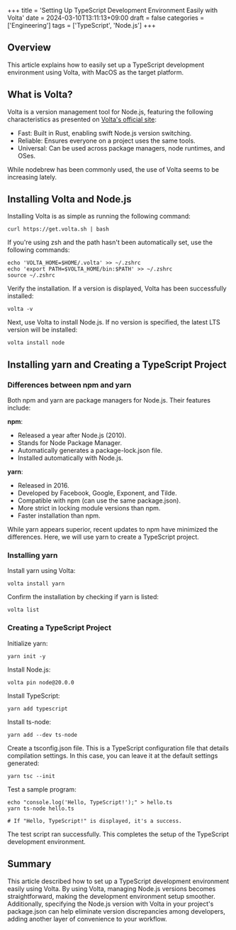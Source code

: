 +++
title = 'Setting Up TypeScript Development Environment Easily with Volta'
date = 2024-03-10T13:11:13+09:00
draft = false
categories = ['Engineering']
tags = ['TypeScript', 'Node.js']
+++

## Overview
This article explains how to easily set up a TypeScript development environment using Volta, with MacOS as the target platform.

## What is Volta?

Volta is a version management tool for Node.js, featuring the following characteristics as presented on [Volta's official site](https://volta.sh/):

* Fast: Built in Rust, enabling swift Node.js version switching.
* Reliable: Ensures everyone on a project uses the same tools.
* Universal: Can be used across package managers, node runtimes, and OSes.

While nodebrew has been commonly used, the use of Volta seems to be increasing lately.

## Installing Volta and Node.js

Installing Volta is as simple as running the following command:

```shell
curl https://get.volta.sh | bash
```

If you're using zsh and the path hasn't been automatically set, use the following commands:

```shell
echo 'VOLTA_HOME=$HOME/.volta' >> ~/.zshrc
echo 'export PATH=$VOLTA_HOME/bin:$PATH' >> ~/.zshrc
source ~/.zshrc
```

Verify the installation. If a version is displayed, Volta has been successfully installed:

```shell
volta -v
```

Next, use Volta to install Node.js. If no version is specified, the latest LTS version will be installed:

```shell
volta install node
```

## Installing yarn and Creating a TypeScript Project

### Differences between npm and yarn

Both npm and yarn are package managers for Node.js. Their features include:

**npm**:
- Released a year after Node.js (2010).
- Stands for Node Package Manager.
- Automatically generates a package-lock.json file.
- Installed automatically with Node.js.

**yarn**:
- Released in 2016.
- Developed by Facebook, Google, Exponent, and Tilde.
- Compatible with npm (can use the same package.json).
- More strict in locking module versions than npm.
- Faster installation than npm.

While yarn appears superior, recent updates to npm have minimized the differences. Here, we will use yarn to create a TypeScript project.

### Installing yarn

Install yarn using Volta:

```shell
volta install yarn
```

Confirm the installation by checking if yarn is listed:

```shell
volta list
```

### Creating a TypeScript Project

Initialize yarn:

```shell
yarn init -y
```

Install Node.js:

```shell
volta pin node@20.0.0
```

Install TypeScript:

```shell
yarn add typescript
```

Install ts-node:

```shell 
yarn add --dev ts-node
```

Create a tsconfig.json file. This is a TypeScript configuration file that details compilation settings. In this case, you can leave it at the default settings generated:

```shell
yarn tsc --init
```

Test a sample program:

```shell
echo "console.log('Hello, TypeScript!');" > hello.ts
yarn ts-node hello.ts

# If "Hello, TypeScript!" is displayed, it's a success.
```

The test script ran successfully. This completes the setup of the TypeScript development environment.

## Summary
This article described how to set up a TypeScript development environment easily using Volta. By using Volta, managing Node.js versions becomes straightforward, making the development environment setup smoother. Additionally, specifying the Node.js version with Volta in your project's package.json can help eliminate version discrepancies among developers, adding another layer of convenience to your workflow.